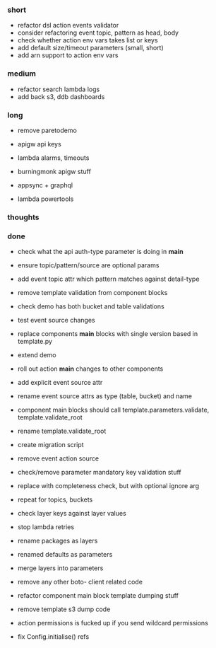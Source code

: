 ### short

- refactor dsl action events validator
- consider refactoring event topic, pattern as head, body
- check whether action env vars takes list or keys
- add default size/timeout parameters (small, short)
- add arn support to action env vars

### medium

- refactor search lambda logs
- add back s3, ddb dashboards

### long

- remove paretodemo

- apigw api keys
- lambda alarms, timeouts
- burningmonk apigw stuff
- appsync + graphql
- lambda powertools

### thoughts

### done

- check what the api auth-type parameter is doing in __main__
- ensure topic/pattern/source are optional params
- add event topic attr which pattern matches against detail-type 
- remove template validation from component blocks
- check demo has both bucket and table validations
- test event source changes
- replace components __main__ blocks with single version based in template.py
- extend demo
- roll out action __main__ changes to other components
- add explicit event source attr
- rename event source attrs as type (table, bucket) and name
- component main blocks should call template.parameters.validate, template.validate_root
- rename template.validate_root
- create migration script
- remove event action source 
- check/remove parameter mandatory key validation stuff
- replace with completeness check, but with optional ignore arg

- repeat for topics, buckets
- check layer keys against layer values
- stop lambda retries
- rename packages as layers
- renamed defaults as parameters
- merge layers into parameters
- remove any other boto- client related code
- refactor component main block template dumping stuff
- remove template s3 dump code
- action permissions is fucked up if you send wildcard permissions
- fix Config.initialise() refs

